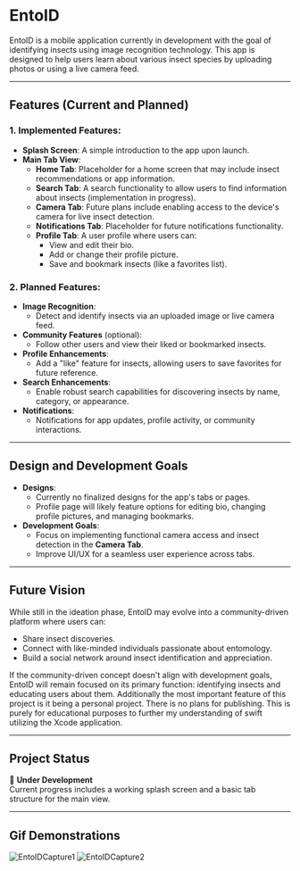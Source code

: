 # **EntoID**

EntoID is a mobile application currently in development with the goal of identifying insects using image recognition technology. This app is designed to help users learn about various insect species by uploading photos or using a live camera feed.

---

## **Features (Current and Planned)**

### **1. Implemented Features:**
- **Splash Screen**: A simple introduction to the app upon launch.
- **Main Tab View**:
  - **Home Tab**: Placeholder for a home screen that may include insect recommendations or app information.
  - **Search Tab**: A search functionality to allow users to find information about insects (implementation in progress).
  - **Camera Tab**: Future plans include enabling access to the device's camera for live insect detection.
  - **Notifications Tab**: Placeholder for future notifications functionality.
  - **Profile Tab**: A user profile where users can:
    - View and edit their bio.
    - Add or change their profile picture.
    - Save and bookmark insects (like a favorites list).

### **2. Planned Features:**
- **Image Recognition**:
  - Detect and identify insects via an uploaded image or live camera feed.
- **Community Features** (optional):
  - Follow other users and view their liked or bookmarked insects.
- **Profile Enhancements**:
  - Add a "like" feature for insects, allowing users to save favorites for future reference.
- **Search Enhancements**:
  - Enable robust search capabilities for discovering insects by name, category, or appearance.
- **Notifications**:
  - Notifications for app updates, profile activity, or community interactions.

---

## **Design and Development Goals**
- **Designs**: 
  - Currently no finalized designs for the app's tabs or pages.
  - Profile page will likely feature options for editing bio, changing profile pictures, and managing bookmarks.
- **Development Goals**:
  - Focus on implementing functional camera access and insect detection in the **Camera Tab**.
  - Improve UI/UX for a seamless user experience across tabs.

---

## **Future Vision**
While still in the ideation phase, EntoID may evolve into a community-driven platform where users can:
- Share insect discoveries.
- Connect with like-minded individuals passionate about entomology.
- Build a social network around insect identification and appreciation.

If the community-driven concept doesn't align with development goals, EntoID will remain focused on its primary function: identifying insects and educating users about them.
Additionally the most important feature of this project is it being a personal project. There is no plans for publishing. This is purely for educational purposes to further my understanding of swift utilizing the Xcode application.

---

## **Project Status**
🚧 **Under Development**  
Current progress includes a working splash screen and a basic tab structure for the main view.

---

## **Gif Demonstrations**
![EntoIDCapture1](https://github.com/user-attachments/assets/ca9a7853-ae01-42e4-a28c-bdaea4471bc2)
![EntoIDCapture2](https://github.com/user-attachments/assets/0716eb14-94b9-4de7-9ba0-a151b3e94bf0)
